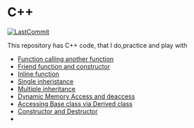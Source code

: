 # C++
[![LastCommit](https://img.shields.io/github/last-commit/balaji303/C-plusplus.svg?style=social)](https://github.com/balaji303/C-plusplus/commits/master)


This repository has C++ code, that I do,practice and play with 

- [Function calling another function](https://github.com/balaji303/C-plusplus/blob/master/Function%20calling%20another%20function.cpp)
- [Friend function and constructor](https://github.com/balaji303/C-plusplus/blob/master/friendFunction.cpp)
- [Inline function](https://github.com/balaji303/C-plusplus/blob/master/inlinefunction.cpp)
- [Single inheristance](https://github.com/balaji303/C-plusplus/blob/master/SingleInheristance.cpp)
- [Multiple inheritance](https://github.com/balaji303/C-plusplus/blob/master/Multiple%20inheritance.cpp)
- [Dynamic Memory Access and deaccess](https://github.com/balaji303/C-plusplus/blob/master/DynamicMemoryAccess.cpp)
- [Accessing Base class via Derived class](https://github.com/balaji303/C-plusplus/blob/master/AccessingBaseclassviaDerived.cpp)
- [Constructor and Destructor ](https://github.com/balaji303/C-plusplus/blob/master/Constructor%20and%20destructor.cpp)
- []()

